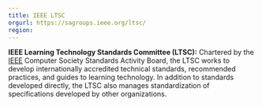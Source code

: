 ```yaml
---
title: IEEE LTSC
orgurl: https://sagroups.ieee.org/ltsc/
region:
---
```

**IEEE Learning Technology Standards Committee (LTSC):** Chartered by the [IEEE](https://www.ieee.org/) Computer Society Standards Activity Board, the LTSC works to develop internationally accredited technical standards, recommended practices, and guides to learning technology. In addition to standards developed directly, the LTSC also manages standardization of specifications developed by other organizations.
